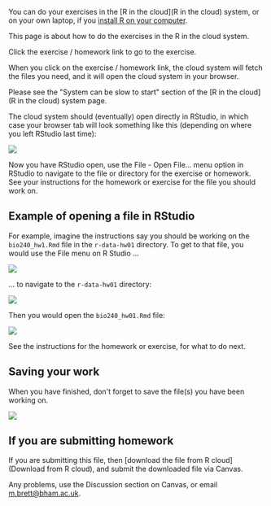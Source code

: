 You can do your exercises in the [R in the cloud](R in the cloud) system, or
on your own laptop, if you [install R on your
computer](installing-r-on-your-computer).

This page is about how to do the exercises in the R in the cloud system.

Click the exercise / homework link to go to the exercise.

When you click on the exercise / homework link, the cloud system will fetch
the files you need, and it will open the cloud system in your browser.

Please see the "System can be slow to start" section of the [R in the cloud](R in the cloud) system page.

The cloud system should (eventually) open directly in RStudio, in which case
your browser tab will look something like this (depending on where you left
RStudio last time):

![](../file_contents/course%20files/images/rstudio_page.png)

Now you have RStudio open, use the File - Open File... menu option in RStudio
to navigate to the file or directory for the exercise or homework.  See your
instructions for the homework or exercise for the file you should work on.

## Example of opening a file in RStudio

For example, imagine the instructions say you should be working on the `bio240_hw1.Rmd` file in the `r-data-hw01` directory.  To get to that file, you would use the File menu on R Studio ...

![](../file_contents/course%20files/images/rstudio_file_open.png)

... to navigate to the `r-data-hw01` directory:

![](../file_contents/course%20files/images/rstudio_data_hw01.png)

Then you would open the `bio240_hw01.Rmd` file:

![](../file_contents/course%20files/images/rstudio_hw01_file.png)

See the instructions for the homework or exercise, for what to do next.

## Saving your work

When you have finished, don't forget to save the file(s) you have been working on.

![](../file_contents/course%20files/images/rstudio_save.png)

## If you are submitting homework

If you are submitting this file, then [download the file from R cloud](Download from R cloud), and submit the downloaded file via Canvas.

Any problems, use the Discussion section on Canvas, or email
<m.brett@bham.ac.uk>.
